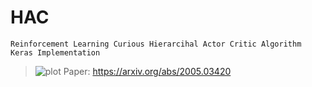 # HAC
```Reinforcement Learning Curious Hierarcihal Actor Critic Algorithm Keras Implementation```
> ![plot](https://github.com/Keremm1/HAC/assets/113975041/579e66bc-6dac-4159-892f-7d322fd1e8dc)
> Paper: https://arxiv.org/abs/2005.03420
